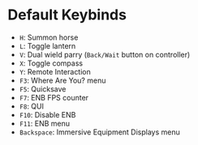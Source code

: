 # Default Keybinds

- `H`: Summon horse
- `L`: Toggle lantern
- `V`: Dual wield parry (`Back/Wait` button on controller)
- `X`: Toggle compass
- `Y`: Remote Interaction
- `F3`: Where Are You? menu
- `F5`: Quicksave
- `F7`: ENB FPS counter
- `F8`: QUI
- `F10`: Disable ENB
- `F11`: ENB menu
- `Backspace`: Immersive Equipment Displays menu
